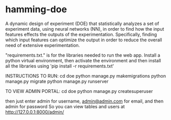 # hamming-doe
A dynamic design of experiment (DOE) that statistically analyzes a set of experiment data, using neural networks (NN), in order to find how the input features effects the outputs of the experimentation. Specifically, finding which input features can optimize the output in order to reduce the overall need of extensive experimentation.

"requirements.txt." is for the libraries needed to run the web app.
Install a python virtual environment, then activate the environment
and then install all the libraries using 'pip install -r requirements.txt'

INSTRUCTIONS TO RUN:
cd doe
python manage.py makemigrations
python manage.py migrate
python manage.py runserver

TO VIEW ADMIN PORTAL:
cd doe
python manage.py createsuperuser

then just enter admin for username, admin@admin.com for email, and then admin for password
So you can view tables and users at http://127.0.0.1:8000/admin/

